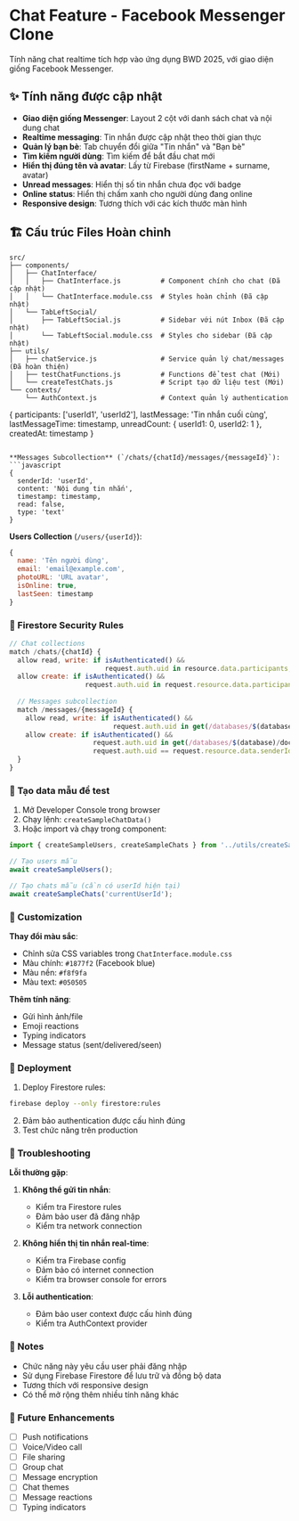 # Chat Feature - Facebook Messenger Clone

Tính năng chat realtime tích hợp vào ứng dụng BWD 2025, với giao diện giống Facebook Messenger.

## ✨ Tính năng được cập nhật

- **Giao diện giống Messenger**: Layout 2 cột với danh sách chat và nội dung chat
- **Realtime messaging**: Tin nhắn được cập nhật theo thời gian thực  
- **Quản lý bạn bè**: Tab chuyển đổi giữa "Tin nhắn" và "Bạn bè"
- **Tìm kiếm người dùng**: Tìm kiếm để bắt đầu chat mới
- **Hiển thị đúng tên và avatar**: Lấy từ Firebase (firstName + surname, avatar)
- **Unread messages**: Hiển thị số tin nhắn chưa đọc với badge
- **Online status**: Hiển thị chấm xanh cho người dùng đang online
- **Responsive design**: Tương thích với các kích thước màn hình

## 🏗️ Cấu trúc Files Hoàn chỉnh

```
src/
├── components/
│   ├── ChatInterface/
│   │   ├── ChatInterface.js          # Component chính cho chat (Đã cập nhật)
│   │   └── ChatInterface.module.css  # Styles hoàn chỉnh (Đã cập nhật)
│   └── TabLeftSocial/
│       ├── TabLeftSocial.js          # Sidebar với nút Inbox (Đã cập nhật)
│       └── TabLeftSocial.module.css  # Styles cho sidebar (Đã cập nhật)
├── utils/
│   ├── chatService.js                # Service quản lý chat/messages (Đã hoàn thiện)
│   ├── testChatFunctions.js          # Functions để test chat (Mới)
│   └── createTestChats.js            # Script tạo dữ liệu test (Mới)
└── contexts/
    └── AuthContext.js                # Context quản lý authentication
```
{
  participants: ['userId1', 'userId2'],
  lastMessage: 'Tin nhắn cuối cùng',
  lastMessageTime: timestamp,
  unreadCount: {
    userId1: 0,
    userId2: 1
  },
  createdAt: timestamp
}
```

**Messages Subcollection** (`/chats/{chatId}/messages/{messageId}`):
```javascript
{
  senderId: 'userId',
  content: 'Nội dung tin nhắn',
  timestamp: timestamp,
  read: false,
  type: 'text'
}
```

**Users Collection** (`/users/{userId}`):
```javascript
{
  name: 'Tên người dùng',
  email: 'email@example.com',
  photoURL: 'URL avatar',
  isOnline: true,
  lastSeen: timestamp
}
```

### 🔐 Firestore Security Rules

```javascript
// Chat collections
match /chats/{chatId} {
  allow read, write: if isAuthenticated() && 
                        request.auth.uid in resource.data.participants;
  allow create: if isAuthenticated() && 
                   request.auth.uid in request.resource.data.participants;
  
  // Messages subcollection
  match /messages/{messageId} {
    allow read, write: if isAuthenticated() && 
                          request.auth.uid in get(/databases/$(database)/documents/chats/$(chatId)).data.participants;
    allow create: if isAuthenticated() && 
                     request.auth.uid in get(/databases/$(database)/documents/chats/$(chatId)).data.participants &&
                     request.auth.uid == request.resource.data.senderId;
  }
}
```

### 🧪 Tạo data mẫu để test

1. Mở Developer Console trong browser
2. Chạy lệnh: `createSampleChatData()`
3. Hoặc import và chạy trong component:

```javascript
import { createSampleUsers, createSampleChats } from '../utils/createSampleChatUsers';

// Tạo users mẫu
await createSampleUsers();

// Tạo chats mẫu (cần có userId hiện tại)
await createSampleChats('currentUserId');
```

### 🎨 Customization

**Thay đổi màu sắc**:
- Chỉnh sửa CSS variables trong `ChatInterface.module.css`
- Màu chính: `#1877f2` (Facebook blue)
- Màu nền: `#f8f9fa`
- Màu text: `#050505`

**Thêm tính năng**:
- Gửi hình ảnh/file
- Emoji reactions
- Typing indicators
- Message status (sent/delivered/seen)

### 🚀 Deployment

1. Deploy Firestore rules:
```bash
firebase deploy --only firestore:rules
```

2. Đảm bảo authentication được cấu hình đúng
3. Test chức năng trên production

### 🐛 Troubleshooting

**Lỗi thường gặp**:

1. **Không thể gửi tin nhắn**:
   - Kiểm tra Firestore rules
   - Đảm bảo user đã đăng nhập
   - Kiểm tra network connection

2. **Không hiển thị tin nhắn real-time**:
   - Kiểm tra Firebase config
   - Đảm bảo có internet connection
   - Kiểm tra browser console for errors

3. **Lỗi authentication**:
   - Đảm bảo user context được cấu hình đúng
   - Kiểm tra AuthContext provider

### 📝 Notes

- Chức năng này yêu cầu user phải đăng nhập
- Sử dụng Firebase Firestore để lưu trữ và đồng bộ data
- Tương thích với responsive design
- Có thể mở rộng thêm nhiều tính năng khác

### 🔄 Future Enhancements

- [ ] Push notifications
- [ ] Voice/Video call
- [ ] File sharing
- [ ] Group chat
- [ ] Message encryption
- [ ] Chat themes
- [ ] Message reactions
- [ ] Typing indicators
